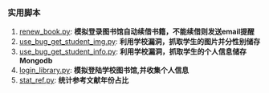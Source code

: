 ### 实用脚本

1. [renew_book.py](/script/renew_book.py): **模拟登录图书馆自动续借书籍，不能续借则发送email提醒**
2. [use_bug_get_student_img.py](/script/use_bug_get_student_img.py): **利用学校漏洞，抓取学生的图片并分性别储存**
3. [use_bug_get_student_info.py](/script/use_bug_get_student_info.py): **利用学校漏洞，抓取学生的个人信息储存Mongodb**
4. [login_library.py](/script/login_library.py): **模拟登陆学校图书馆,并收集个人信息**
5. [stat_ref.py](/script/stat_ref.py): **统计参考文献年份占比**




